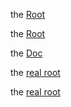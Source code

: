 the [Root](/README.md)

the [Root](../README.md)

the [Doc](/doc)

the [real root](/)

the [real root](../)
